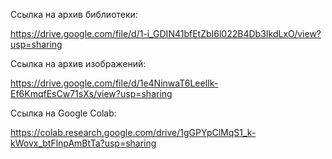 Ссылка на архив библиотеки:

https://drive.google.com/file/d/1-i_GDIN41bfEtZbI6l022B4Db3IkdLxO/view?usp=sharing

Ссылка на архив изображений:

https://drive.google.com/file/d/1e4NinwaT6LeelIk-Ef6KmqfEsCw71sXs/view?usp=sharing

Ссылка на Google Colab:

https://colab.research.google.com/drive/1gGPYpClMqS1_k-kWovx_btFlnpAmBtTa?usp=sharing